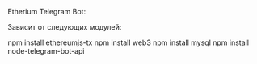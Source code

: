 Etherium Telegram Bot:

Зависит от следующих модулей:

npm install ethereumjs-tx
npm install web3
npm install mysql
npm install node-telegram-bot-api
